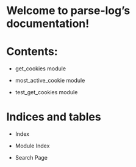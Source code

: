 <!-- travis-demo documentation master file, created by
sphinx-quickstart on Sun Jun 27 00:02:14 2021.
You can adapt this file completely to your liking, but it should at least
contain the root `toctree` directive. -->
# Welcome to parse-log’s documentation!

# Contents:


* get_cookies module


* most_active_cookie module


* test_get_cookies module


# Indices and tables


* Index


* Module Index


* Search Page
